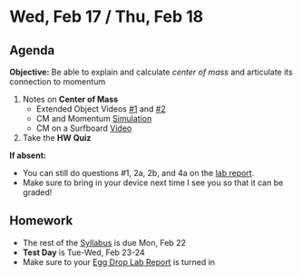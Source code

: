 Wed, Feb 17 / Thu, Feb 18
==================  
  
Agenda  
---------  
**Objective:** Be able to explain and calculate *center of mass* and articulate its connection to momentum
  
1. Notes on **Center of Mass**
	- Extended Object Videos [#1](https://youtu.be/_DzgPB9646k) and [#2](https://youtu.be/DY3LYQv22qY)
	- CM and Momentum [Simulation](https://phet.colorado.edu/sims/html/collision-lab/latest/collision-lab_all.html)
	- CM on a Surfboard [Video](https://youtu.be/QsGMKv8Lrew)
2. Take the **HW Quiz**

**If absent:** 

- You can still do questions #1, 2a, 2b, and 4a on the [lab report][egg].  
- Make sure to bring in your device next time I see you so that it can be graded!
  
Homework   
-------------  
- The rest of the [Syllabus] is due Mon, Feb 22
- **Test Day** is Tue-Wed, Feb 23-24
- Make sure to your [Egg Drop Lab Report][egg] is turned in

[research]: https://avon.schoology.com/assignment/4621629308/
[syllabus]: https://avon.schoology.com/course/2624603229/materials?f=369842845
[7.1-2]: https://avon.schoology.com/assignment/4622403532/
[7.3]: https://avon.schoology.com/assignment/4622408506/
[7.4-5]: https://avon.schoology.com/assignment/4622420473/
[7.7]: https://avon.schoology.com/assignment/4622428426/

[egg]: https://avon.schoology.com/assignment/4650372025/

<!--stackedit_data:
eyJoaXN0b3J5IjpbLTIyODY4NTg0NCwtMTgxMTU2MTQxMCwtNz
g2MjczMzY5LC0xOTc3NTg5MTE3LC0xMTY3NDAxOTgxLDEzMDkx
OTQwOCwxMjY0NzM3ODM3LC0xNTAzNTAzNTk1LDIwMzQzMzk3Mz
MsLTY4NzI1NjAxNiw1MTEyMzg0MjEsLTE1MzA0NzgwMjEsMTgx
Nzg0NDAxNywtMTM1NzgwMzgxMiwxODQ3NDA0MzM3LDM4MTIzOD
U0NCwtMTg1OTcyNjA3Nyw3MTU1NjYwODEsMjEzODAxMjUxOCwt
MjE0NjM3MDgxMF19
-->